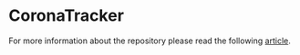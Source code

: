 # CoronaTracker
For more information about the repository please read the following [article](https://marco507.github.io/building-a-web-scraping-pipeline-for-covid-19-incidences/).
